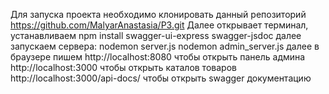 Для запуска проекта необходимо клонировать данный репозиторий
https://github.com/MalyarAnastasia/P3.git
Далее открывает терминал, устанавливаем
npm install swagger-ui-express swagger-jsdoc
далее запускаем сервера:
nodemon server.js
nodemon admin_server.js
далее в браузере пишем
http://localhost:8080 чтобы открыть панель админа
http://localhost:3000 чтобы открыть каталов товаров
http://localhost:3000/api-docs/ чтобы открыть swagger документацию
